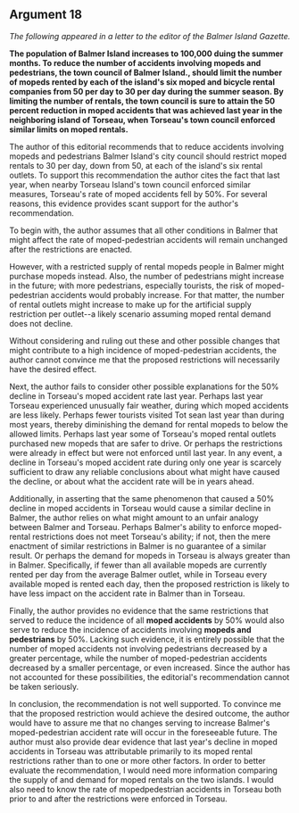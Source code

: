 
Argument 18
---------------------------

*The following appeared in a letter to the editor of the Balmer Island Gazette.*

**The population of Balmer Island increases to 100,000 duing the summer months. To reduce
the number of accidents involving mopeds and pedestrians, the town council of Balmer Island.,
should limit the number of mopeds rented by each of the island's six moped and bicycle rental
companies from 50 per day to 30 per day during the summer season. By limiting the number of
rentals, the town council is sure to attain the 50 percent reduction in moped accidents that was
achieved last year in the neighboring island of Torseau, when Torseau's town council enforced
similar limits on moped rentals.**


The author of this editorial recommends that to reduce accidents involving mopeds and
pedestrians Balmer Island's city council should restrict moped rentals to 30 per day, down from
50, at each of the island's six rental outlets. To support this recommendation the author cites
the fact that last year, when nearby Torseau Island's town council enforced similar measures,
Torseau's rate of moped accidents fell by 50%. For several reasons, this evidence provides
scant support for the author's recommendation.

To begin with, the author assumes that all other conditions in Balmer that might affect the
rate of moped-pedestrian accidents will remain unchanged after the restrictions are enacted.

However, with a restricted supply of rental mopeds people in Balmer might purchase mopeds
instead. Also, the number of pedestrians might increase in the future; with more pedestrians,
especially tourists, the risk of moped-pedestrian accidents would probably increase. For that
matter, the number of rental outlets might increase to make up for the artificial supply
restriction per outlet--a likely scenario assuming moped rental demand does not decline.

Without considering and ruling out these and other possible changes that might contribute to a
high incidence of moped-pedestrian accidents, the author cannot convince me that the
proposed restrictions will necessarily have the desired effect.

Next, the author fails to consider other possible explanations for the 50% decline in
Torseau's moped accident rate last year. Perhaps last year Torseau experienced unusually fair
weather, during which moped accidents are less likely. Perhaps fewer tourists visited Tot sean
last year than during most years, thereby diminishing the demand for rental mopeds to below
the allowed limits. Perhaps last year some of Torseau's moped rental outlets purchased new
mopeds that are safer to drive. Or perhaps the restrictions were already in effect but were not
enforced until last year. In any event, a decline in Torseau's moped accident rate during only
one year is scarcely sufficient to draw any reliable conclusions about what might have caused
the decline, or about what the accident rate will be in years ahead.

Additionally, in asserting that the same phenomenon that caused a 50% decline in moped
accidents in Torseau would cause a similar decline in Balmer, the author relies on what might
amount to an unfair analogy between Balmer and Torseau. Perhaps Balmer's ability to enforce
moped-rental restrictions does not meet Torseau's ability; if not, then the mere enactment of
similar restrictions in Balmer is no guarantee of a similar result. Or perhaps the demand for
mopeds in Torseau is always greater than in Balmer. Specifically, if fewer than all available
mopeds are currently rented per day from the average Balmer outlet, while in Torseau every
available moped is rented each day, then the proposed restriction is likely to have less impact
on the accident rate in Balmer than in Torseau.

Finally, the author provides no evidence that the same restrictions that served to reduce the
incidence of all **moped accidents** by 50% would also serve to reduce the incidence of
accidents involving **mopeds and pedestrians** by 50%. Lacking such evidence, it is entirely
possible that the number of moped accidents not involving pedestrians decreased by a greater
percentage, while the number of moped-pedestrian accidents decreased by a smaller
percentage, or even increased. Since the author has not accounted for these possibilities, the
editorial's recommendation cannot be taken seriously.

In conclusion, the recommendation is not well supported. To convince me that the proposed
restriction would achieve the desired outcome, the author would have to assure me that no
changes serving to increase Balmer's moped-pedestrian accident rate will occur in the
foreseeable future. The author must also provide dear evidence that last year's decline in
moped accidents in Torseau was attributable primarily to its moped rental restrictions rather
than to one or more other factors. In order to better evaluate the recommendation, I would
need more information comparing the supply of and demand for moped rentals on the two
islands. I would also need to know the rate of mopedpedestrian accidents in Torseau both prior
to and after the restrictions were enforced in Torseau.

